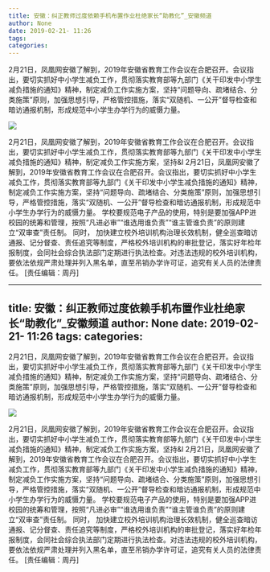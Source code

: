 ```yaml
---
title: 安徽：纠正教师过度依赖手机布置作业杜绝家长“助教化”_安徽频道
author: None
date: 2019-02-21- 11:26
tags: 
categories: 
---
```

2月21日，凤凰网安徽了解到，2019年安徽省教育工作会议在合肥召开。会议指出，要切实抓好中小学生减负工作，贯彻落实教育部等九部门《关干印发中小学生减负措施的通知》精神，制定减负工作实施方案，坚持“问题导向、疏堵结合、分类施策”原则，加强思想引导，严格管控措施，落实“双随机、一公开”督导检查和暗访通报机制，形成规范中小学生办学行为的威慑力量。
<!-- more -->
                
<img align="center" border="0" src="http://p2.ifengimg.com/a/2016/0810/204c433878d5cf9size1_w16_h16.png" />
                
            
2月21日，凤凰网安徽了解到，2019年安徽省教育工作会议在合肥召开。会议指出，要切实抓好中小学生减负工作，贯彻落实教育部等九部门《关干印发中小学生减负措施的通知》精神，制定减负工作实施方案，坚持&l
2月21日，凤凰网安徽了解到，2019年安徽省教育工作会议在合肥召开。会议指出，要切实抓好中小学生减负工作，贯彻落实教育部等九部门《关干印发中小学生减负措施的通知》精神，制定减负工作实施方案，坚持“问题导向、疏堵结合、分类施策”原则，加强思想引导，严格管控措施，落实“双随机、一公开”督导检查和暗访通报机制，形成规范中小学生办学行为的威慑力量。
学校要规范电子产品的使用，特别是要加强APP进校园的统筹和管理，按照“凡进必审”“谁选用谁负责”“谁主管谁负责”的原则建立“双审查”责任制。
同时，
加快建立校外培训机构治理长效机制，健全巡查暗访通报、记分督查、责任追究等制度，严格校外培训机构的审批登记，落实好年检年报制度，会同社会综合执法部门定期进行执法检查。对违法违规的校外培训机构，要依法依规严肃处理并列入黑名单，直至吊销办学许可证，追究有关人员的法律责任。
[责任编辑：周丹]
            
---
title: 安徽：纠正教师过度依赖手机布置作业杜绝家长“助教化”_安徽频道
author: None
date: 2019-02-21- 11:26
tags: 
categories: 
---
2月21日，凤凰网安徽了解到，2019年安徽省教育工作会议在合肥召开。会议指出，要切实抓好中小学生减负工作，贯彻落实教育部等九部门《关干印发中小学生减负措施的通知》精神，制定减负工作实施方案，坚持“问题导向、疏堵结合、分类施策”原则，加强思想引导，严格管控措施，落实“双随机、一公开”督导检查和暗访通报机制，形成规范中小学生办学行为的威慑力量。
<!-- more -->
                
<img align="center" border="0" src="http://p2.ifengimg.com/a/2016/0810/204c433878d5cf9size1_w16_h16.png" />
                
            
2月21日，凤凰网安徽了解到，2019年安徽省教育工作会议在合肥召开。会议指出，要切实抓好中小学生减负工作，贯彻落实教育部等九部门《关干印发中小学生减负措施的通知》精神，制定减负工作实施方案，坚持&l
2月21日，凤凰网安徽了解到，2019年安徽省教育工作会议在合肥召开。会议指出，要切实抓好中小学生减负工作，贯彻落实教育部等九部门《关干印发中小学生减负措施的通知》精神，制定减负工作实施方案，坚持“问题导向、疏堵结合、分类施策”原则，加强思想引导，严格管控措施，落实“双随机、一公开”督导检查和暗访通报机制，形成规范中小学生办学行为的威慑力量。
学校要规范电子产品的使用，特别是要加强APP进校园的统筹和管理，按照“凡进必审”“谁选用谁负责”“谁主管谁负责”的原则建立“双审查”责任制。
同时，
加快建立校外培训机构治理长效机制，健全巡查暗访通报、记分督查、责任追究等制度，严格校外培训机构的审批登记，落实好年检年报制度，会同社会综合执法部门定期进行执法检查。对违法违规的校外培训机构，要依法依规严肃处理并列入黑名单，直至吊销办学许可证，追究有关人员的法律责任。
[责任编辑：周丹]
            
